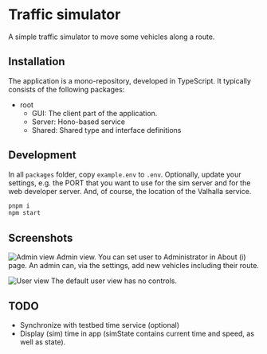 # Traffic simulator

A simple traffic simulator to move some vehicles along a route.

## Installation

The application is a mono-repository, developed in TypeScript. It typically consists of the following packages:

- root
  - GUI: The client part of the application. 
  - Server: Hono-based service
  - Shared: Shared type and interface definitions

## Development

In all `packages` folder, copy `example.env` to `.env`. Optionally, update your settings, e.g. the PORT that you want to use for the sim server and for the web developer server. And, of course, the location of the Valhalla service.

```bash
pnpm i
npm start
```
## Screenshots

![Admin view](https://github.com/erikvullings/traffic-sim/assets/3140667/aeed5d68-0a1f-4efe-bbb3-80434e7c1b20)
Admin view. You can set user to Administrator in About (i) page. An admin can, via the settings, add new vehicles including their route.

![User view](https://github.com/erikvullings/traffic-sim/assets/3140667/0f1ff86f-be7b-46b2-ae39-c81d4dd7be7a)
The default user view has no controls.

## TODO

- Synchronize with testbed time service (optional)
- Display (sim) time in app (simState contains current time and speed, as well as state).

